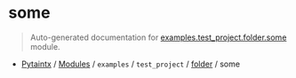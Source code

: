 # some

> Auto-generated documentation for [examples.test_project.folder.some](../../../../examples/test_project/folder/some.py) module.

- [Pytaintx](../../../README.md#pytaintx-index) / [Modules](../../../README.md#pytaintx-modules) / `examples` / `test_project` / [folder](index.md#folder) / some
